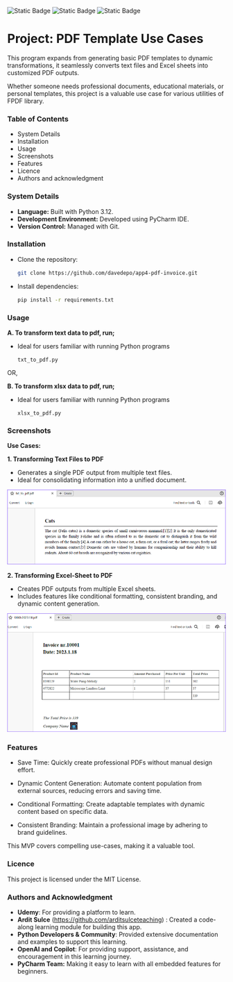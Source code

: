 ![Static Badge](https://img.shields.io/badge/Project_Status-Complete-brightgreen) ![Static Badge](https://img.shields.io/badge/Build-Passing-brightgreen) ![Static Badge](https://img.shields.io/badge/Open_to_Collaboration-Yes-orange)

<h1> Project: PDF Template Use Cases </h1>

This program expands from generating basic PDF templates to dynamic transformations, it seamlessly converts text files and Excel sheets into customized PDF outputs.

Whether someone needs professional documents, educational materials, or personal templates, this project is a valuable use case for various utilities of FPDF library.

<h3> Table of Contents </h3>

- System Details
- Installation
- Usage
- Screenshots
- Features
- Licence
- Authors and acknowledgment

<h3> System Details </h3>

- **Language:** Built with Python 3.12.
- **Development Environment:** Developed using PyCharm IDE.
- **Version Control:** Managed with Git.

<h3> Installation </h3>

* Clone the repository:
    ```bash
    git clone https://github.com/davedepo/app4-pdf-invoice.git
    ```
* Install dependencies: 
    ```bash
    pip install -r requirements.txt
    ```

<h3> Usage </h3>
 
**A. To transform text data to pdf, run;**

   - Ideal for users familiar with running Python programs
      ```
      txt_to_pdf.py
      ```

OR,

**B. To transform xlsx data to pdf, run;**

   - Ideal for users familiar with running Python programs
      ```
      xlsx_to_pdf.py
      ```


<h3> Screenshots </h3>

**Use Cases:**

**1. Transforming Text Files to PDF**

  * Generates a single PDF output from multiple text files.
  * Ideal for consolidating information into a unified document.


  ![Alt text](/app_screenprint/txt_to_pdf.png?raw=true "pdf sample")

**2. Transforming Excel-Sheet to PDF**

  * Creates PDF outputs from multiple Excel sheets.
  * Includes features like conditional formatting, consistent branding, and dynamic content generation.
    
  ![Alt text](/app_screenprint/xlsx_to_pdf.png?raw=true "pdf sample 2")


<h3> Features </h3>

- Save Time: Quickly create professional PDFs without manual design effort.

- Dynamic Content Generation: Automate content population from external sources, reducing errors and saving time.

- Conditional Formatting: Create adaptable templates with dynamic content based on specific data.

- Consistent Branding: Maintain a professional image by adhering to brand guidelines.

This MVP covers compelling use-cases, making it a valuable tool.

<h3> Licence </h3>

This project is licensed under the MIT License.

<h3> Authors and Acknowledgment </h3>

- **Udemy**: For providing a platform to learn.
- **Ardit Sulce** (https://github.com/arditsulceteaching) : Created a code-along learning module for building this app.
- **Python Developers & Community**: Provided extensive documentation and examples to support this learning.
- **OpenAI and Copilot**: For providing support, assistance, and encouragement in this learning journey.
- **PyCharm Team:** Making it easy to learn with all embedded features for beginners.
